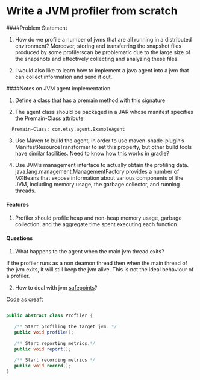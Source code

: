 # Write a JVM profiler from scratch

####Problem Statement

1) How do we profile a number of jvms that are all running in a distributed environment?   Moreover, storing and transferring the snapshot 
files produced by some profilerscan be problematic due to the large size of the snapshots and effectively collecting and analyzing these files.

2) I would also like to learn how to implement a java agent into a jvm that can collect information and send it out.


####Notes on JVM agent implementation

1) Define a class that has a premain method with this signature

2) The agent class should be packaged in a JAR whose manifest specifies the Premain-Class attribute
```shell
  Premain-Class: com.etsy.agent.ExampleAgent
```
3) Use Maven to build the agent, in order to use maven-shade-plugin’s ManifestResourceTransformer to set this property, 
but other build tools have similar facilities. Need to know how this works in gradle?

4) Use JVM’s management interface to actually obtain the profiling data.  java.lang.management.ManagementFactory provides a number of 
MXBeans that expose information about various components of the JVM, including memory usage, the garbage collector, and running threads.  

#### Features

1) Profiler should profile heap and non-heap memory usage, garbage collection, and the aggregate time spent executing each function.

#### Questions
1. What happens to the agent when the main jvm thread exits? 

If the profiler runs as a non deamon thread then when the main thread of the jvm exits, it will still keep the jvm alive. This is not the ideal behaviour of a profiler. 

2. How to deal with jvm [safepoints](http://psy-lob-saw.blogspot.com/2014/03/where-is-my-safepoint.html)?

[Code as creaft](https://codeascraft.com/2015/01/14/introducing-statsd-jvm-profiler-a-jvm-profiler-for-hadoop/)

```java

public abstract class Profiler {

   /** Start profiling the target jvm. */
   public void profile();
   
   /** Start reporting metrics.*/
   public void report();
   
   /** Start recording metrics */
   public void record();
}

```


